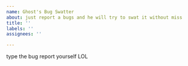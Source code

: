 ```yaml
---
name: Ghost's Bug Swatter
about: just report a bugs and he will try to swat it without miss
title: ''
labels: ''
assignees: ''

---
```


type the bug report yourself LOL
